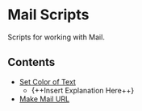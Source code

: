 # Mail Scripts
Scripts for working with Mail.

## Contents
- [Set Color of Text](https://github.com/kevin-funderburg/AppleScripts/blob/master/Mail/Set%20Color%20of%20Text.applescript)
    - {++Insert Explanation Here++}
- [Make Mail URL](https://github.com/kevin-funderburg/AppleScripts/blob/master/Mail/Make%20Mail%20URL.applescript)
